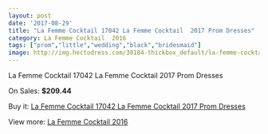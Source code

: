```yaml
---
layout: post
date: '2017-08-29'
title: "La Femme Cocktail 17042 La Femme Cocktail  2017 Prom Dresses"
category: La Femme Cocktail  2016
tags: ["prom","little","wedding","black","bridesmaid"]
image: http://img.hectodress.com/30184-thickbox_default/la-femme-cocktail-17042-la-femme-cocktail-2012-prom-dresses.jpg
---
```

La Femme Cocktail 17042 La Femme Cocktail  2017 Prom Dresses

On Sales: **$209.44**
<a href="https://www.hectodress.com/la-femme-cocktail-2013/13889-la-femme-cocktail-17042-la-femme-cocktail-2012-prom-dresses.html"><amp-img layout="responsive" width="600" height="600" src="//img.hectodress.com/30184-thickbox_default/la-femme-cocktail-17042-la-femme-cocktail-2012-prom-dresses.jpg" alt="La Femme Cocktail 17042 La Femme Cocktail  2017 Prom Dresses 0" /></a>
<a href="https://www.hectodress.com/la-femme-cocktail-2013/13889-la-femme-cocktail-17042-la-femme-cocktail-2012-prom-dresses.html"><amp-img layout="responsive" width="600" height="600" src="//img.hectodress.com/30188-thickbox_default/la-femme-cocktail-17042-la-femme-cocktail-2012-prom-dresses.jpg" alt="La Femme Cocktail 17042 La Femme Cocktail  2017 Prom Dresses 1" /></a>
<a href="https://www.hectodress.com/la-femme-cocktail-2013/13889-la-femme-cocktail-17042-la-femme-cocktail-2012-prom-dresses.html"><amp-img layout="responsive" width="600" height="600" src="//img.hectodress.com/30187-thickbox_default/la-femme-cocktail-17042-la-femme-cocktail-2012-prom-dresses.jpg" alt="La Femme Cocktail 17042 La Femme Cocktail  2017 Prom Dresses 2" /></a>
<a href="https://www.hectodress.com/la-femme-cocktail-2013/13889-la-femme-cocktail-17042-la-femme-cocktail-2012-prom-dresses.html"><amp-img layout="responsive" width="600" height="600" src="//img.hectodress.com/30186-thickbox_default/la-femme-cocktail-17042-la-femme-cocktail-2012-prom-dresses.jpg" alt="La Femme Cocktail 17042 La Femme Cocktail  2017 Prom Dresses 3" /></a>
<a href="https://www.hectodress.com/la-femme-cocktail-2013/13889-la-femme-cocktail-17042-la-femme-cocktail-2012-prom-dresses.html"><amp-img layout="responsive" width="600" height="600" src="//img.hectodress.com/30185-thickbox_default/la-femme-cocktail-17042-la-femme-cocktail-2012-prom-dresses.jpg" alt="La Femme Cocktail 17042 La Femme Cocktail  2017 Prom Dresses 4" /></a>

Buy it: [La Femme Cocktail 17042 La Femme Cocktail  2017 Prom Dresses](https://www.hectodress.com/la-femme-cocktail-2013/13889-la-femme-cocktail-17042-la-femme-cocktail-2012-prom-dresses.html "La Femme Cocktail 17042 La Femme Cocktail  2017 Prom Dresses")

View more: [La Femme Cocktail  2016](https://www.hectodress.com/232-la-femme-cocktail-2013 "La Femme Cocktail  2016")